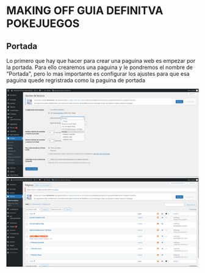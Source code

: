 <h1>MAKING OFF GUIA DEFINITVA POKEJUEGOS</h1>

<h2>Portada</h2>
<p>Lo primero que hay que hacer para crear una paguina web es empezar por la portada. 
Para ello crearemos una paguina y le pondremos el nombre de "Portada", pero lo mas importante es configurar los ajustes para que esa paguina quede regristrada como la paguina de portada</p>
<img src="Captura de pantalla 2025-02-16 155624.png" alt="Descripció de la imatge">
<img src="Captura de pantalla 2025-02-16 155421.png" alt="Descripció de la imatge">

